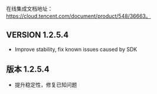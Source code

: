 ﻿在线集成文档地址：https://cloud.tencent.com/document/product/548/36663。

VERSION 1.2.5.4
-------------------------------------------
* Improve stability, fix known issues caused by SDK

版本 1.2.5.4
-------------------------------------------
* 提升稳定性，修复已知问题
